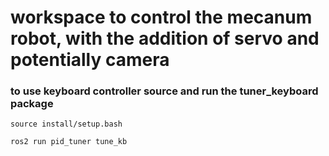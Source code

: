 # workspace to control the mecanum robot, with the addition of servo and potentially camera

### to use keyboard controller source and run the tuner_keyboard package

  `source install/setup.bash`
  
  `ros2 run pid_tuner tune_kb`
